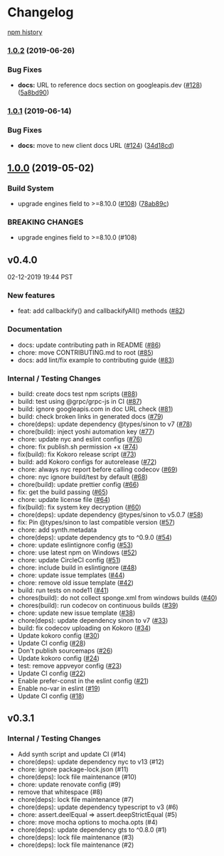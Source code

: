 # Changelog

[npm history][1]

[1]: https://www.npmjs.com/package/nodejs-promisify?activeTab=versions

### [1.0.2](https://www.github.com/googleapis/nodejs-promisify/compare/v1.0.1...v1.0.2) (2019-06-26)


### Bug Fixes

* **docs:** URL to reference docs section on googleapis.dev ([#128](https://www.github.com/googleapis/nodejs-promisify/issues/128)) ([5a8bd90](https://www.github.com/googleapis/nodejs-promisify/commit/5a8bd90))

### [1.0.1](https://www.github.com/googleapis/nodejs-promisify/compare/v1.0.0...v1.0.1) (2019-06-14)


### Bug Fixes

* **docs:** move to new client docs URL ([#124](https://www.github.com/googleapis/nodejs-promisify/issues/124)) ([34d18cd](https://www.github.com/googleapis/nodejs-promisify/commit/34d18cd))

## [1.0.0](https://www.github.com/googleapis/nodejs-promisify/compare/v0.4.0...v1.0.0) (2019-05-02)


### Build System

* upgrade engines field to >=8.10.0 ([#108](https://www.github.com/googleapis/nodejs-promisify/issues/108)) ([78ab89c](https://www.github.com/googleapis/nodejs-promisify/commit/78ab89c))


### BREAKING CHANGES

* upgrade engines field to >=8.10.0 (#108)

## v0.4.0

02-12-2019 19:44 PST

### New features
- feat: add callbackify() and callbackifyAll() methods ([#82](https://github.com/googleapis/nodejs-promisify/pull/82))

### Documentation
- docs: update contributing path in README ([#86](https://github.com/googleapis/nodejs-promisify/pull/86))
- chore: move CONTRIBUTING.md to root ([#85](https://github.com/googleapis/nodejs-promisify/pull/85))
- docs: add lint/fix example to contributing guide ([#83](https://github.com/googleapis/nodejs-promisify/pull/83))

### Internal / Testing Changes
- build: create docs test npm scripts ([#88](https://github.com/googleapis/nodejs-promisify/pull/88))
- build: test using @grpc/grpc-js in CI ([#87](https://github.com/googleapis/nodejs-promisify/pull/87))
- build: ignore googleapis.com in doc URL check ([#81](https://github.com/googleapis/nodejs-promisify/pull/81))
- build: check broken links in generated docs ([#79](https://github.com/googleapis/nodejs-promisify/pull/79))
- chore(deps): update dependency @types/sinon to v7 ([#78](https://github.com/googleapis/nodejs-promisify/pull/78))
- chore(build): inject yoshi automation key ([#77](https://github.com/googleapis/nodejs-promisify/pull/77))
- chore: update nyc and eslint configs ([#76](https://github.com/googleapis/nodejs-promisify/pull/76))
- chore: fix publish.sh permission +x ([#74](https://github.com/googleapis/nodejs-promisify/pull/74))
- fix(build): fix Kokoro release script ([#73](https://github.com/googleapis/nodejs-promisify/pull/73))
- build: add Kokoro configs for autorelease ([#72](https://github.com/googleapis/nodejs-promisify/pull/72))
- chore: always nyc report before calling codecov ([#69](https://github.com/googleapis/nodejs-promisify/pull/69))
- chore: nyc ignore build/test by default ([#68](https://github.com/googleapis/nodejs-promisify/pull/68))
- chore(build): update prettier config ([#66](https://github.com/googleapis/nodejs-promisify/pull/66))
- fix: get the build passing ([#65](https://github.com/googleapis/nodejs-promisify/pull/65))
- chore: update license file ([#64](https://github.com/googleapis/nodejs-promisify/pull/64))
- fix(build): fix system key decryption ([#60](https://github.com/googleapis/nodejs-promisify/pull/60))
- chore(deps): update dependency @types/sinon to v5.0.7 ([#58](https://github.com/googleapis/nodejs-promisify/pull/58))
- fix: Pin @types/sinon to last compatible version ([#57](https://github.com/googleapis/nodejs-promisify/pull/57))
- chore: add synth.metadata
- chore(deps): update dependency gts to ^0.9.0 ([#54](https://github.com/googleapis/nodejs-promisify/pull/54))
- chore: update eslintignore config ([#53](https://github.com/googleapis/nodejs-promisify/pull/53))
- chore: use latest npm on Windows ([#52](https://github.com/googleapis/nodejs-promisify/pull/52))
- chore: update CircleCI config ([#51](https://github.com/googleapis/nodejs-promisify/pull/51))
- chore: include build in eslintignore ([#48](https://github.com/googleapis/nodejs-promisify/pull/48))
- chore: update issue templates ([#44](https://github.com/googleapis/nodejs-promisify/pull/44))
- chore: remove old issue template ([#42](https://github.com/googleapis/nodejs-promisify/pull/42))
- build: run tests on node11 ([#41](https://github.com/googleapis/nodejs-promisify/pull/41))
- chores(build): do not collect sponge.xml from windows builds ([#40](https://github.com/googleapis/nodejs-promisify/pull/40))
- chores(build): run codecov on continuous builds ([#39](https://github.com/googleapis/nodejs-promisify/pull/39))
- chore: update new issue template ([#38](https://github.com/googleapis/nodejs-promisify/pull/38))
- chore(deps): update dependency sinon to v7 ([#33](https://github.com/googleapis/nodejs-promisify/pull/33))
- build: fix codecov uploading on Kokoro ([#34](https://github.com/googleapis/nodejs-promisify/pull/34))
- Update kokoro config ([#30](https://github.com/googleapis/nodejs-promisify/pull/30))
- Update CI config ([#28](https://github.com/googleapis/nodejs-promisify/pull/28))
- Don't publish sourcemaps ([#26](https://github.com/googleapis/nodejs-promisify/pull/26))
- Update kokoro config ([#24](https://github.com/googleapis/nodejs-promisify/pull/24))
- test: remove appveyor config ([#23](https://github.com/googleapis/nodejs-promisify/pull/23))
- Update CI config ([#22](https://github.com/googleapis/nodejs-promisify/pull/22))
- Enable prefer-const in the eslint config ([#21](https://github.com/googleapis/nodejs-promisify/pull/21))
- Enable no-var in eslint ([#19](https://github.com/googleapis/nodejs-promisify/pull/19))
- Update CI config ([#18](https://github.com/googleapis/nodejs-promisify/pull/18))

## v0.3.1

### Internal / Testing Changes
- Add synth script and update CI (#14)
- chore(deps): update dependency nyc to v13 (#12)
- chore: ignore package-lock.json (#11)
- chore(deps): lock file maintenance (#10)
- chore: update renovate config (#9)
- remove that whitespace (#8)
- chore(deps): lock file maintenance (#7)
- chore(deps): update dependency typescript to v3 (#6)
- chore: assert.deelEqual => assert.deepStrictEqual (#5)
- chore: move mocha options to mocha.opts (#4)
- chore(deps): update dependency gts to ^0.8.0 (#1)
- chore(deps): lock file maintenance (#3)
- chore(deps): lock file maintenance (#2)
